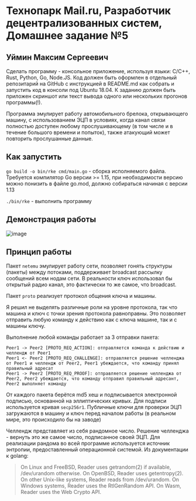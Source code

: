 # Технопарк Mail.ru, Разработчик децентрализованных систем, Домашнее задание №5
## Уймин Максим Сергеевич

Сделать программу - консольное приложение, используя языки: С/C++, Rust, Python, Go, Node.JS.
Код должен быть оформлен в  отдельный репозитарий на GitHub c инструкцией в README.md как собрать и запустить код в консоли под Ubuntu 18.04.
К заданию должен быть приложен скриншот или текст вывода одного или нескольких прогонов программы(!).

Программа эмулирует работу автомобильного брелока, открывающего машину, с использованием ЭЦП в условиях, когда канал связи полностью доступен любому прослушивающему
(в том числе и в течение большого времени и попыток), также атакующий может повторить прослушанные данные.

## Как запустить
`go build -o bin/rke cmd/main.go` - сборка исполняемого файла. Требуется компилятор Go версии >= 1.15, при необходимости версию можно понизить в файле go.mod, должно собираться начиная с версии 1.13

`./bin/rke` - выполнить программу

## Демонстрация работы
![image](https://user-images.githubusercontent.com/22894650/117696024-8900b580-b1c9-11eb-97da-4548025c8d3b.png)

## Принцип работы
Пакет `netemu` эмулирует работу сети, позволяет гонять структуры (пакеты) между потоками, поддерживает broadcast рассылку сообщений всем нодам сети.
В реальности ключ использовал бы открытый радио канал, это фактически то же самое, что broadcast.

Пакет `proto` реализует протокол общения ключа и машины.

Я решил не выделять различные роли на уровне протокола, так что машина и ключ с точки зрения протокола равноправны.
Это позволяет отправить любую команду к действию как с ключа машине, так и с машины ключу.

Выполнение любой команды работает за 3 отправки пакета:
```
Peer1 -> Peer2 [PROTO_REQ_ACTION]: отправляется команда к действию и челлендж от Peer1
Peer1 <- Peer2 [PROTO_REQ_CHALLENGE]: отправляется решение челленджа от Peer1 и челлендж от Peer2, Peer1 убеждается, что команду принял правильный адресат
Peer1 -> Peer2 [PROTO_REQ_PROOF]: отправляется решение челленджа от Peer2, Peer2 убеждается, что команду отправил правильный адресант, Peer2 выполняет команду
```

От каждого пакета берётся md5 хеш и подписывается электронной подписью, основанной на эллиптических кривых. Для подписи используется кривая `secp256r1`.
Публичные ключи для проверки ЭЦП загружаются в машину и ключ перед началом работы (в реальном мире, это происходило бы на заводе)

Челлендж представляет из себя рандомное число. Решение челленджа - вернуть это же самое число, подписанное своей ЭЦП.
Для реализации рандома во всей программе используется источник энтропии, предоставленный операционной системой. Из документации к golang:

> On Linux and FreeBSD, Reader uses getrandom(2) if available, /dev/urandom otherwise. On OpenBSD, Reader uses getentropy(2). On other Unix-like systems, Reader reads from /dev/urandom.
> On Windows systems, Reader uses the RtlGenRandom API. On Wasm, Reader uses the Web Crypto API.
